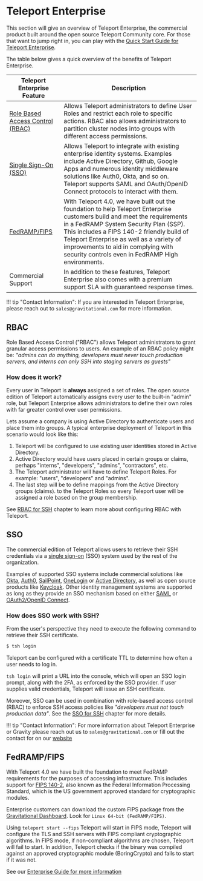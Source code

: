 # Teleport Enterprise

This section will give an overview of Teleport Enterprise, the commercial product built around
the open source Teleport Community core. For those that want to jump right in, you can play
with the [Quick Start Guide for Teleport Enterprise](quickstart-enterprise.md).

The table below gives a quick overview of the benefits of Teleport Enterprise.

|Teleport Enterprise Feature|Description
---------|--------------
|[Role Based Access Control (RBAC)](#rbac)|Allows Teleport administrators to define User Roles and restrict each role to specific actions. RBAC also allows administrators to partition cluster nodes into groups with different access permissions.
|[Single Sign-On (SSO)](#sso)| Allows Teleport to integrate with existing enterprise identity systems. Examples include Active Directory, Github, Google Apps and numerous identity middleware solutions like Auth0, Okta, and so on. Teleport supports SAML and OAuth/OpenID Connect protocols to interact with them.
|[FedRAMP/FIPS](#fedrampfips) | With Teleport 4.0, we have built out the foundation to help Teleport Enterprise customers build and meet the requirements in a FedRAMP System Security Plan (SSP). This includes a FIPS 140-2 friendly build of Teleport Enterprise as well as a variety of improvements to aid in complying with security controls even in FedRAMP High environments.
|Commercial Support | In addition to these features, Teleport Enterprise also comes with a premium support SLA with guaranteed response times.

!!! tip "Contact Information":
    If you are interested in Teleport Enterprise, please reach out to
    `sales@gravitational.com` for more information.

## RBAC

Role Based Access Control ("RBAC") allows Teleport administrators to grant granular access permissions to users. An example of an RBAC policy might be:  _"admins can do anything, 
developers must never touch production servers, and interns can only SSH into
staging servers as guests"_

### How does it work?

Every user in Teleport is **always** assigned a set of roles. The open source
edition of Teleport automatically assigns every user to the built-in "admin"
role, but Teleport Enterprise allows administrators to define their own
roles with far greater control over user permissions.

Lets assume a company is using Active Directory to authenticate users and place
them into groups. A typical enterprise deployment of Teleport in this scenario
would look like this:

1. Teleport will be configured to use existing user identities stored in Active
   Directory.
2. Active Directory would have users placed in certain groups or claims, perhaps "interns",
   "developers", "admins", "contractors", etc.
3. The Teleport administrator will have to define Teleport Roles. For
   example: "users", "developers" and "admins".
4. The last step will be to define mappings from the Active Directory groups (claims). 
   to the Teleport Roles so every Teleport user will be assigned a role based 
   on the group membership.

See [RBAC for SSH](ssh_rbac.md) chapter to learn more about configuring RBAC with
Teleport.

## SSO

The commercial edition of Teleport allows users to retrieve their SSH
credentials via a [single sign-on](https://en.wikipedia.org/wiki/Single_sign-on) 
(SSO) system used by the rest of the organization. 

Examples of supported SSO systems include commercial solutions like [Okta](https://www.okta.com),
[Auth0](https://auth0.com/), [SailPoint](https://www.sailpoint.com/), 
[OneLogin](https://www.onelogin.com/) or [Active Directory](https://en.wikipedia.org/wiki/Active_Directory_Federation_Services), as 
well as open source products like [Keycloak](http://www.keycloak.org).
Other identity management systems are supported as long as they provide an
SSO mechanism based on either [SAML](https://en.wikipedia.org/wiki/Security_Assertion_Markup_Language) 
or [OAuth2/OpenID Connect](https://en.wikipedia.org/wiki/OpenID_Connect).


### How does SSO work with SSH?

From the user's perspective they need to execute the following command to retrieve their SSH certificate.

```bash
$ tsh login
```

Teleport can be configured with a certificate TTL to determine how often a user needs to log in.

`tsh login` will print a URL into the console, which will open an SSO login
prompt, along with the 2FA, as enforced by the SSO provider. If user supplies
valid credentials, Teleport will issue an SSH certificate.

Moreover, SSO can be used in combination with role-based access control (RBAC)
to enforce SSH access policies like _"developers must not touch production data"_.
See the [SSO for SSH](ssh_sso.md) chapter for more details.


!!! tip "Contact Information":
    For more information about Teleport Enterprise or Gravity please reach out us to `sales@gravitational.com` or fill out the contact for on our [website](http://gravitational.com/demo)


## FedRAMP/FIPS 

With Teleport 4.0 we have built the foundation to meet FedRAMP requirements for
the purposes of accessing infrastructure. This includes support for [FIPS 140-2](https://en.wikipedia.org/wiki/FIPS_140-2),
also known as the Federal Information Processing Standard, which is the US 
government approved standard for cryptographic modules.

Enterprise customers can download the custom FIPS package from the [Gravitational Dashboard](https://dashboard.gravitational.com/web/). 
Look for `Linux 64-bit (FedRAMP/FIPS)`. 

Using `teleport start --fips` Teleport will start in FIPS mode, Teleport will 
configure the TLS and SSH servers with FIPS compliant cryptographic algorithms. 
In FIPS mode, if non-compliant algorithms are chosen, Teleport will fail to start.
In addition, Teleport checks if the binary was compiled against an approved
cryptographic module (BoringCrypto) and fails to start if it was not.

See our [Enterprise Guide for more information](./ssh_fips.md)
